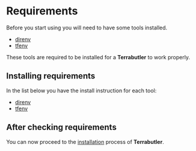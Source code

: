 # Requirements

Before you start using you will need to have some tools installed.

- [direnv](https://direnv.net/)
- [tfenv](https://github.com/tfutils/tfenv)

These tools are required to be installed for a **Terrabutler** to work properly.

## Installing requirements

In the list below you have the install instruction for each tool:

- [direnv](https://direnv.net/docs/installation.html)
- [tfenv](https://github.com/tfutils/tfenv#installation)

## After checking requirements

You can now proceed to the [installation](installation.md) process of **Terrabutler**.